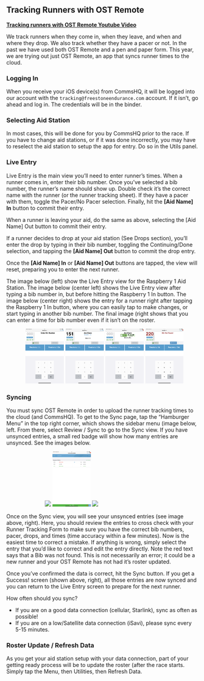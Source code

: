 ## Tracking Runners with OST Remote

**[Tracking runners with OST Remote Youtube Video](https://youtu.be/hL4ECiygmpU)**

We track runners when they come in, when they leave, and when and where they drop. We also track whether they have a pacer or not. In the past we have used both OST Remote and a pen and paper form. This year, we are trying out just OST Remote, an app that syncs runner times to the cloud.

### Logging In

When you receive your iOS device(s) from CommsHQ, it will be logged into our account with the `tracking@freestoneendurance.com` account. If it isn’t, go ahead and log in. The credentials will be in the binder.

### Selecting Aid Station

In most cases, this will be done for you by CommsHQ prior to the race. If you have to change aid stations, or if it was done incorrectly, you may have to reselect the aid station to setup the app for entry. Do so in the Utils panel.

### Live Entry

Live Entry is the main view you’ll need to enter runner’s times. When a runner comes in, enter their bib number. Once you’ve selected a bib number, the runner’s name should show up. Double check it’s the correct name with the runner (or the runner tracking sheet). If they have a pacer with them, toggle the Pacer/No Pacer selection. Finally, hit the **[Aid Name] In** button to commit their entry.

When a runner is leaving your aid, do the same as above, selecting the [Aid Name] Out button to commit their entry.

If a runner decides to drop at your aid station (See Drops section), you’ll enter the drop by typing in their bib number, toggling the Continuing/Done selection, and tapping the **[Aid Name] Out** button to commit the drop entry.

Once the **[Aid Name] In** or **[Aid Name] Out** buttons are tapped, the view will reset, preparing you to enter the next runner.

The image below (left) show the Live Entry view for the Raspberry 1 Aid Station. The image below (center left) shows the Live Entry view after typing a bib number in, but before hitting the Raspberry 1 In button. The image below (center right) shows the entry for a runner right after tapping the Raspberry 1 In button, where you can easily tap to make changes, or start typing in another bib number. The final image (right shows that you can enter a time for bib number even if it isn’t on the roster.

<img src="/img/parts/ost-remote/live-entry-1.png" width="20%" style="margin-left:10%"/>
<img src="/img/parts/ost-remote/live-entry-2.png" width="20%"/>
<img src="/img/parts/ost-remote/live-entry-3.png" width="20%"/>
<img src="/img/parts/ost-remote/live-entry-4.png" width="20%"/>

### Syncing

You must sync OST Remote in order to upload the runner tracking times to the cloud (and CommsHQ). To get to the Sync page, tap the “Hamburger Menu” in the top right corner, which shows the sidebar menu (image below, left. From there, select Review / Sync to go to the Sync view. If you have unsynced entries, a small red badge will show how many entries are unsynced. See the images below.

<img src="/img/parts/ost-remote/sync-1.png" width="20%" style="margin-left:20%"/>
<img src="/img/parts/ost-remote/sync-2.png" width="20%"/>
<img src="/img/parts/ost-remote/sync-3.png" width="20%"/>

Once on the Sync view, you will see your unsynced entries (see image above, right). Here, you should review the entries to cross check with your Runner Tracking Form to make sure you have the correct bib numbers, pacer, drops, and times (time accuracy within a few minutes). Now is the easiest time to correct a mistake. If anything is wrong, simply select the entry that you’d like to correct and edit the entry directly. Note the red text says that a Bib was not found. This is not necessarily an error; it could be a new runner and your OST Remote has not had it’s roster updated.


Once you’ve confirmed the data is correct, hit the Sync button. If you get a Success! screen (shown above, right), all those entries are now synced and you can return to the Live Entry screen to prepare for the next runner.

How often should you sync?
* If you are on a good data connection (cellular, Starlink), sync as often as possible!
* If you are on a low/Satellite data connection (iSavi), please sync every 5-15 minutes.

### Roster Update / Refresh Data

As you get your aid station setup with your data connection, part of your getting ready process will be to update the roster (after the race starts. Simply tap the Menu, then Utilities, then Refresh Data.
